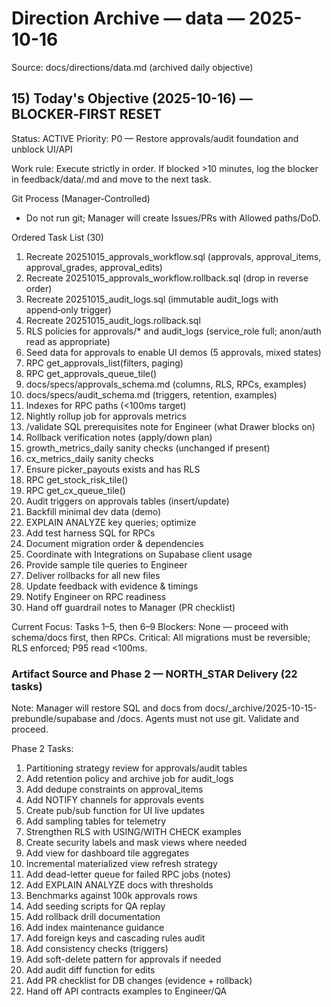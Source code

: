 # Direction Archive — data — 2025-10-16

Source: docs/directions/data.md (archived daily objective)

## 15) Today's Objective (2025-10-16) — BLOCKER‑FIRST RESET

Status: ACTIVE
Priority: P0 — Restore approvals/audit foundation and unblock UI/API

Work rule: Execute strictly in order. If blocked >10 minutes, log the blocker in feedback/data/<today>.md and move to the next task.

Git Process (Manager‑Controlled)

- Do not run git; Manager will create Issues/PRs with Allowed paths/DoD.

Ordered Task List (30)

1. Recreate 20251015_approvals_workflow.sql (approvals, approval_items, approval_grades, approval_edits)
2. Recreate 20251015_approvals_workflow.rollback.sql (drop in reverse order)
3. Recreate 20251015_audit_logs.sql (immutable audit_logs with append‑only trigger)
4. Recreate 20251015_audit_logs.rollback.sql
5. RLS policies for approvals/\* and audit_logs (service_role full; anon/auth read as appropriate)
6. Seed data for approvals to enable UI demos (5 approvals, mixed states)
7. RPC get_approvals_list(filters, paging)
8. RPC get_approvals_queue_tile()
9. docs/specs/approvals_schema.md (columns, RLS, RPCs, examples)
10. docs/specs/audit_schema.md (triggers, retention, examples)
11. Indexes for RPC paths (<100ms target)
12. Nightly rollup job for approvals metrics
13. /validate SQL prerequisites note for Engineer (what Drawer blocks on)
14. Rollback verification notes (apply/down plan)
15. growth_metrics_daily sanity checks (unchanged if present)
16. cx_metrics_daily sanity checks
17. Ensure picker_payouts exists and has RLS
18. RPC get_stock_risk_tile()
19. RPC get_cx_queue_tile()
20. Audit triggers on approvals tables (insert/update)
21. Backfill minimal dev data (demo)
22. EXPLAIN ANALYZE key queries; optimize
23. Add test harness SQL for RPCs
24. Document migration order & dependencies
25. Coordinate with Integrations on Supabase client usage
26. Provide sample tile queries to Engineer
27. Deliver rollbacks for all new files
28. Update feedback with evidence & timings
29. Notify Engineer on RPC readiness
30. Hand off guardrail notes to Manager (PR checklist)

Current Focus: Tasks 1–5, then 6–9
Blockers: None — proceed with schema/docs first, then RPCs.
Critical: All migrations must be reversible; RLS enforced; P95 read <100ms.

### Artifact Source and Phase 2 — NORTH_STAR Delivery (22 tasks)

Note: Manager will restore SQL and docs from docs/\_archive/2025-10-15-prebundle/supabase and /docs. Agents must not use git. Validate and proceed.

Phase 2 Tasks:

1. Partitioning strategy review for approvals/audit tables
2. Add retention policy and archive job for audit_logs
3. Add dedupe constraints on approval_items
4. Add NOTIFY channels for approvals events
5. Create pub/sub function for UI live updates
6. Add sampling tables for telemetry
7. Strengthen RLS with USING/WITH CHECK examples
8. Create security labels and mask views where needed
9. Add view for dashboard tile aggregates
10. Incremental materialized view refresh strategy
11. Add dead-letter queue for failed RPC jobs (notes)
12. Add EXPLAIN ANALYZE docs with thresholds
13. Benchmarks against 100k approvals rows
14. Add seeding scripts for QA replay
15. Add rollback drill documentation
16. Add index maintenance guidance
17. Add foreign keys and cascading rules audit
18. Add consistency checks (triggers)
19. Add soft-delete pattern for approvals if needed
20. Add audit diff function for edits
21. Add PR checklist for DB changes (evidence + rollback)
22. Hand off API contracts examples to Engineer/QA
